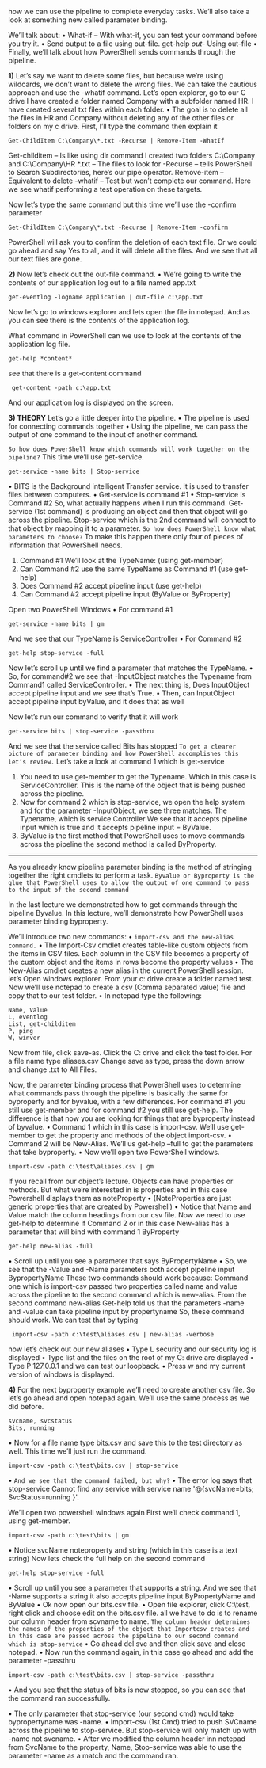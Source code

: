 how we can use the pipeline to complete everyday tasks. We’ll also take a look at something
new called parameter binding.

We’ll talk about:
• What-if – With what-if, you can test your command before you try it.
• Send output to a file using out-file. get-help *out-* Using out-file
• Finally, we’ll talk about how PowerShell sends commands through the pipeline.

**1)** Let’s say we want to delete some files, but because we’re using wildcards, we don’t want to
delete the wrong files. We can take the cautious approach and use the -whatif command.
Let’s open explorer, go to our C drive
I have created a folder named Company with a subfolder named HR. I have created several txt
files within each folder.
• The goal is to delete all the files in HR and Company without deleting any of the other
files or folders on my c drive.
First, I’ll type the command then explain it
```
Get-ChildItem C:\Company\*.txt -Recurse | Remove-Item -WhatIf
```
Get-childitem – Is like using dir command
I created two folders C:\Company and C:\Company\HR
*.txt – The files to look for
-Recurse – tells PowerShell to Search Subdirectories, here’s our pipe operator.
Remove-item – Equivalent to delete
-whatif – Test but won’t complete our command.
Here we see whatif performing a test operation on these targets.

Now let’s type the same command but this time we’ll use the -confirm parameter
```
Get-ChildItem C:\Company\*.txt -Recurse | Remove-Item -confirm
```
PowerShell will ask you to confirm the deletion of each text file.
Or we could go ahead and say Yes to all, and it will delete all the files. And we see that
all our text files are gone.


**2)** Now let’s check out the out-file command.
• We’re going to write the contents of our application log out to a file named app.txt
```
get-eventlog -logname application | out-file c:\app.txt
```
Now let’s go to windows explorer and lets open the file in notepad. And as you can see
there is the contents of the application log.

What command in PowerShell can we use to look at the contents of the application log file.
```
get-help *content*
```
see that there is a get-content command
```
 get-content -path c:\app.txt
```
And our application log is displayed on the screen.


**3) THEORY** Let’s go a little deeper into the pipeline.
• The pipeline is used for connecting commands together
• Using the pipeline, we can pass the output of one command to the input of another
command.

`So how does PowerShell know which commands will work together on the pipeline?`
This time we’ll use get-service.
```
get-service -name bits | Stop-service
```
• BITS is the Background intelligent Transfer service. It is used to transfer files between
computers.
• Get-service is command #1
• Stop-service is Command #2
So, what actually happens when I run this command.
Get-service (1st command) is producing an object and then that object will go across the
pipeline. Stop-service which is the 2nd command will connect to that object by mapping it to a
parameter.
`So how does PowerShell know what parameters to choose?`
To make this happen there only four of pieces of information that PowerShell needs.
1. Command #1 We’ll look at the TypeName: (using get-member)
2. Can Command #2 use the same TypeName as Command #1 (use get-help)
3. Does Command #2 accept pipeline input (use get-help)
4. Can Command #2 accept pipeline input (ByValue or ByProperty)

Open two PowerShell Windows
• For command #1 
```
get-service -name bits | gm
```
And we see that our TypeName is ServiceController
• For Command #2
```
get-help stop-service -full
```
Now let’s scroll up until we find a parameter that matches the TypeName.
• So, for command#2 we see that -InputObject matches the Typename from Command1
called ServiceController.
• The next thing is, Does InputObject accept pipeline input and we see that’s True.
• Then, can InputObject accept pipeline input byValue, and it does that as well

Now let’s run our command to verify that it will work
```
get-service bits | stop-service -passthru
```  
And we see that the service called Bits has stopped
`To get a clearer picture of parameter binding and how PowerShell accomplishes this let’s
review.`
Let’s take a look at command 1 which is get-service
1. You need to use get-member to get the Typename. Which in this case is
ServiceController. This is the name of the object that is being pushed across the
pipeline.
2. Now for command 2 which is stop-service, we open the help system and for the
parameter -InputObject, we see three matches.
The Typename, which is service Controller
We see that it accepts pipeline input which is true
and it accepts pipeline input = ByValue.
3. ByValue is the first method that PowerShell uses to move commands across the
pipeline the second method is called ByProperty.

---

As you already know pipeline parameter binding is the method of stringing together the right cmdlets to perform a task.
`Byvalue or Byproperty is the glue that PowerShell uses to allow the output of one command to pass to the input of the second command`

In the last lecture we demonstrated how to get commands through the pipeline Byvalue.
In this lecture, we’ll demonstrate how PowerShell uses parameter binding byproperty.

We’ll introduce two new commands:
• `import-csv and the new-alias command.`
• The Import-Csv cmdlet creates table-like custom objects from the items in
CSV files. Each column in the CSV file becomes a property of the custom
object and the items in rows become the property values
• The New-Alias cmdlet creates a new alias in the current PowerShell session.
let’s Open windows explorer. From your c: drive create a folder named test.
Now we’ll use notepad to create a csv (Comma separated value) file and copy that to our test folder.
• In notepad type the following:
```
Name, Value
L, eventlog
List, get-childitem
P, ping
W, winver
```
Now from file, click save-as. Click the C: drive and click the test folder.
For a file name type aliases.csv
Change save as type, press the down arrow and change .txt to All Files.

Now, the parameter binding process that PowerShell uses to determine what commands pass through the pipeline is basically the same for byproperty and for byvalue, with a few differences.
For command #1 you still use get-member and for command #2 you still use get-help. The
difference is that now you are looking for things that are byproperty instead of byvalue.
• Command 1 which in this case is import-csv. We’ll use get-member to get the property
and methods of the object import-csv.
• Command 2 will be New-Alias. We’ll us get-help –full to get the parameters that take
byproperty.
• Now we’ll open two PowerShell windows.
```
import-csv -path c:\test\aliases.csv | gm
```
If you recall from our object’s lecture. Objects can have properties or methods. But what we’re
interested in is properties and in this case Powershell displays them as noteProperty
• (NoteProperties are just generic properties that are created by Powershell)
• Notice that Name and Value match the column headings from our csv file.
Now we need to use get-help to determine if Command 2 or in this case New-alias has a
parameter that will bind with command 1 ByProperty
```
get-help new-alias -full
```
• Scroll up until you see a parameter that says ByPropertyName
• So, we see that the -Value and -Name parameters both accept pipeline input
BypropertyName
These two commands should work because:
Command one which is import-csv passed two properties called name and value across the
pipeline to the second command which is new-alias.
From the second command new-alias Get-help told us that the parameters -name and -value
can take pipeline input by propertyname
So, these command should work. We can test that by typing
```
 import-csv -path c:\test\aliases.csv | new-alias -verbose
```
now let’s check out our new aliases
• Type L security and our security log is displayed
• Type list and the files on the root of my C: drive are displayed
• Type P 127.0.0.1 and we can test our loopback.
• Press w and my current version of windows is displayed.


**4)** For the next byproperty example we’ll need to create another csv file.
So let’s go ahead and open notepad again. We’ll use the same process as we did before.
```
svcname, svcstatus
Bits, running
```
• Now for a file name type bits.csv and save this to the test directory as well.
This time we’ll just run the command.
```
import-csv -path c:\test\bits.csv | stop-service
```
• `And we see that the command failed, but why?`
• The error log says that stop-service Cannot find any service with service name
'@{svcName=bits; SvcStatus=running }'.

We’ll open two powershell windows again
First we’ll check command 1, using get-member.
 ```
import-csv -path c:\test\bits | gm
```
• Notice svcName noteproperty and string (which in this case is a text string)
Now lets check the full help on the second command

```
get-help stop-service -full
```
• Scroll up until you see a parameter that supports a string.
And we see that -Name supports a string
it also accepts pipeline input ByPropertyName and ByValue
• Ok now open our bits.csv file.
• Open file explorer, click C:\test, right click and choose edit on the bits.csv file.
all we have to do is to rename our column header from scvname to name.
`The column header determines the names of the properties of the object that Importcsv
creates and in this case are passed across the pipeline to our second command
which is stop-service`
• Go ahead del svc and then click save and close notepad.
• Now run the command again, in this case go ahead and add the parameter -passthru
```
import-csv -path c:\test\bits.csv | stop-service -passthru
```
• And you see that the status of bits is now stopped, so you can see that the command
ran successfully.

• The only parameter that stop-service (our second cmd) would take bypropertyname
was -name.
• Import-csv (1st Cmd) tried to push SVCname across the pipeline to stop-service. But
stop-service will only match up with -name not svcname.
• After we modified the column header inn notepad from SvcName to the property,
Name, Stop-service was able to use the parameter -name as a match and the
command ran.